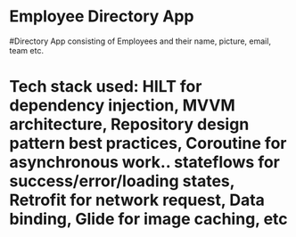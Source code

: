 # Employee Directory App
#Directory App consisting of Employees and their name, picture, email, team etc. 
# Tech stack used: HILT for dependency injection, MVVM architecture, Repository design pattern best practices, Coroutine for asynchronous work.. stateflows for success/error/loading states, Retrofit for network request, Data binding, Glide for image caching, etc
